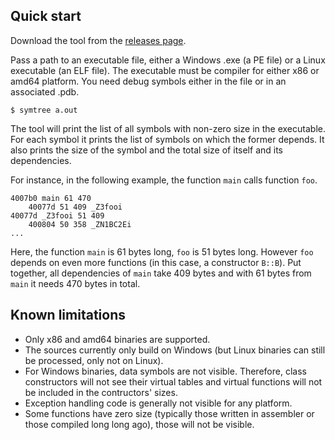 ## Quick start
Download the tool from the [releases page][1].

Pass a path to an executable file, either a Windows .exe (a PE file)
or a Linux executable (an ELF file). The executable must be compiler
for either x86 or amd64 platform. You need debug symbols either
in the file or in an associated .pdb.

    $ symtree a.out

The tool will print the list of all symbols with non-zero size in the executable.
For each symbol it prints the list of symbols on which the former depends.
It also prints the size of the symbol and the total size of itself and its dependencies.

For instance, in the following example, the function `main` calls function `foo`.

    4007b0 main 61 470
        40077d 51 409 _Z3fooi
    40077d _Z3fooi 51 409
        400804 50 358 _ZN1BC2Ei
    ...

Here, the function `main` is 61 bytes long, `foo` is 51 bytes long.
However `foo` depends on even more functions (in this case,
a constructor `B::B`). Put together, all dependencies of `main`
take 409 bytes and with 61 bytes from `main` it needs 470 bytes
in total.

  [1]: https://github.com/avakar/symtree/releases

## Known limitations
 * Only x86 and amd64 binaries are supported.
 * The sources currently only build on Windows (but Linux binaries
   can still be processed, only not on Linux).
 * For Windows binaries, data symbols are not visible. Therefore,
   class constructors will not see their virtual tables
   and virtual functions will not be included in the contructors'
   sizes.
 * Exception handling code is generally not visible for any platform.
 * Some functions have zero size (typically those written in assembler
   or those compiled long long ago), those will not be visible.
